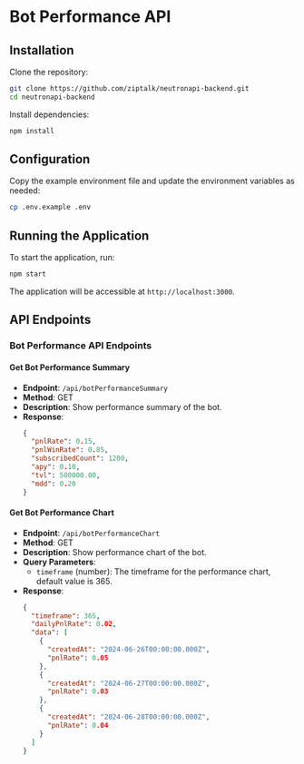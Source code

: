 # Bot Performance API

## Installation

Clone the repository:

```bash
git clone https://github.com/ziptalk/neutronapi-backend.git
cd neutronapi-backend
```

Install dependencies:

```bash
npm install
```

## Configuration

Copy the example environment file and update the environment variables as needed:

```bash
cp .env.example .env
```

## Running the Application

To start the application, run:

```bash
npm start
```

The application will be accessible at `http://localhost:3000`.

## API Endpoints

### Bot Performance API Endpoints

#### Get Bot Performance Summary
- **Endpoint**: `/api/botPerformanceSummary`
- **Method**: GET
- **Description**: Show performance summary of the bot.
- **Response**:
  ```json
  {
    "pnlRate": 0.15,
    "pnlWinRate": 0.85,
    "subscribedCount": 1200,
    "apy": 0.10,
    "tvl": 500000.00,
    "mdd": 0.20
  }
  ```

#### Get Bot Performance Chart
- **Endpoint**: `/api/botPerformanceChart`
- **Method**: GET
- **Description**: Show performance chart of the bot.
- **Query Parameters**:
    - `timeframe` (number): The timeframe for the performance chart, default value is 365.
- **Response**:
  ```json
  {
    "timeframe": 365,
    "dailyPnlRate": 0.02,
    "data": [
      {
        "createdAt": "2024-06-26T00:00:00.000Z",
        "pnlRate": 0.05
      },
      {
        "createdAt": "2024-06-27T00:00:00.000Z",
        "pnlRate": 0.03
      },
      {
        "createdAt": "2024-06-28T00:00:00.000Z",
        "pnlRate": 0.04
      }
    ]
  }
  ```